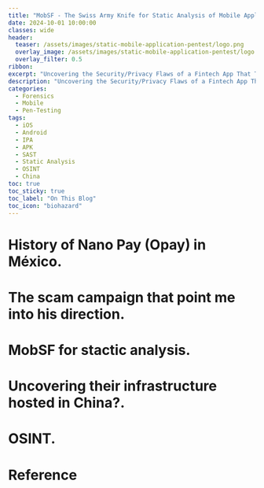 ```yaml
---
title: "MobSF - The Swiss Army Knife for Static Analysis of Mobile Applications"
date: 2024-10-01 10:00:00
classes: wide
header:
  teaser: /assets/images/static-mobile-application-pentest/logo.png
  overlay_image: /assets/images/static-mobile-application-pentest/logo.png
  overlay_filter: 0.5
ribbon: 
excerpt: "Uncovering the Security/Privacy Flaws of a Fintech App That Turned Into Fraud After Shutdown Part 1"
description: "Uncovering the Security/Privacy Flaws of a Fintech App That Turned Into Fraud After Shutdown Part 1"
categories:
  - Forensics
  - Mobile
  - Pen-Testing
tags:
  - iOS
  - Android
  - IPA
  - APK
  - SAST
  - Static Analysis
  - OSINT
  - China
toc: true
toc_sticky: true
toc_label: "On This Blog"
toc_icon: "biohazard"
---
```

# History of Nano Pay (Opay) in México.

# The scam campaign that point me into his direction. 

# MobSF for stactic analysis.

# Uncovering their infrastructure hosted in China?.

# OSINT.

# Reference 

